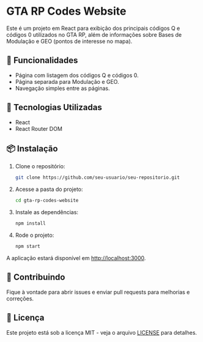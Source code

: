 # GTA RP Codes Website

Este é um projeto em React para exibição dos principais códigos Q e códigos 0 utilizados no GTA RP, além de informações sobre Bases de Modulação e GEO (pontos de interesse no mapa).

## 📌 Funcionalidades
- Página com listagem dos códigos Q e códigos 0.
- Página separada para Modulação e GEO.
- Navegação simples entre as páginas.

## 🚀 Tecnologias Utilizadas
- React
- React Router DOM

## 📦 Instalação
1. Clone o repositório:
    ```bash
    git clone https://github.com/seu-usuario/seu-repositorio.git
    ```

2. Acesse a pasta do projeto:
    ```bash
    cd gta-rp-codes-website
    ```

3. Instale as dependências:
    ```bash
    npm install
    ```

4. Rode o projeto:
    ```bash
    npm start
    ```

A aplicação estará disponível em [http://localhost:3000](http://localhost:3000).

## 👥 Contribuindo
Fique à vontade para abrir issues e enviar pull requests para melhorias e correções.

## 📄 Licença
Este projeto está sob a licença MIT - veja o arquivo [LICENSE](LICENSE) para detalhes.
